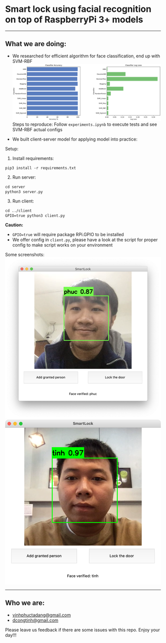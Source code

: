 # Smart lock using facial recognition on top of RaspberryPi 3+ models
---

## What we are doing:
+ We researched for efficient algorithm for face classification, end up with SVM-RBF
![Statistic of classifiers' accuracy](stat.png)
Steps to reproduce:
Follow ``experiments.ipynb`` to execute tests and see SVM-RBF actual configs 

+ We built client-server model for applying model into practice:


Setup:

1. Install requirements:

``` 
pip3 install -r requirements.txt 
```

2. Run server:

```
cd server
python3 server.py
```

3. Run client:
```
cd ../client
GPIO=true python3 client.py
```

**Caution:** 
- ``GPIO=true`` will require package RPi.GPIO to be installed
- We offer config in ``client.py``, please have a look at the script for proper config to make script works on your environment

Some screenshots:
![Capture user Phuc](capture_phuc.png)
![Capture user Tinh](capture_tinh.png)

---
## Who we are:
+ vinhphuctadang@gmail.com
+ dcongtinh@gmail.com

Please leave us feedback if there are some issues with this repo. 
Enjoy your day!!!
